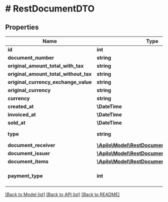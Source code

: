 # # RestDocumentDTO

## Properties

Name | Type | Description | Notes
------------ | ------------- | ------------- | -------------
**id** | **int** | Internal ID of the fiscal document | [optional]
**document_number** | **string** | Fiscal document number | [optional]
**original_amount_total_with_tax** | **string** | Gross amount on the document | [optional]
**original_amount_total_without_tax** | **string** | Nett amount on the document | [optional]
**original_currency_exchange_value** | **string** | Exchange rate | [optional]
**original_currency** | **string** | Currency in which the order was made | [optional]
**currency** | **string** | Currency on the document | [optional]
**created_at** | **\DateTime** | Date the document was created in Apilo | [optional]
**invoiced_at** | **\DateTime** | Date of issuance of the document |
**sold_at** | **\DateTime** | Date of sale on the document | [optional]
**type** | **string** | Document type (1 - Invoice, 2 - Margin invoice, 5 - Receipt, 10 - Proforma invoice) | [optional]
**document_receiver** | [**\Apilo\Model\RestDocumentPersonalInfoDTO**](RestDocumentPersonalInfoDTO.md) |  | [optional]
**document_issuer** | [**\Apilo\Model\RestDocumentPersonalInfoDTO**](RestDocumentPersonalInfoDTO.md) |  | [optional]
**document_items** | [**\Apilo\Model\RestDocumentItemDTO[]**](RestDocumentItemDTO.md) | Docment items | [optional]
**payment_type** | **int** | &lt;a href&#x3D;&#39;#tag/Order/operation/get_rest_orders_payment_map&#39;&gt;Payment method ID&lt;/a&gt; |

[[Back to Model list]](../../README.md#models) [[Back to API list]](../../README.md#endpoints) [[Back to README]](../../README.md)

